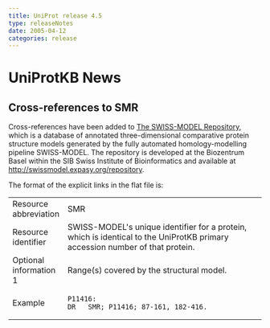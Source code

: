```yaml
---
title: UniProt release 4.5
type: releaseNotes
date: 2005-04-12
categories: release
---
```


# UniProtKB News

## Cross-references to SMR

Cross-references have been added to [The SWISS-MODEL Repository](http://swissmodel.expasy.org/repository/), which is a database of annotated three-dimensional comparative protein structure models generated by the fully automated homology-modelling pipeline SWISS-MODEL. The repository is developed at the Biozentrum Basel within the SIB Swiss Institute of Bioinformatics and available at <http://swissmodel.expasy.org/repository>.

The format of the explicit links in the flat file is:

<table><colgroup><col style="width: 21%" /><col style="width: 78%" /></colgroup><tbody><tr class="odd"><td>Resource abbreviation</td><td>SMR</td></tr><tr class="even"><td>Resource identifier</td><td>SWISS-MODEL's unique identifier for a protein, which is identical to the UniProtKB primary accession number of that protein.</td></tr><tr class="odd"><td>Optional information 1</td><td>Range(s) covered by the structural model.</td></tr><tr class="even"><td>Example</td><td><pre><code>P11416:
DR   SMR; P11416; 87-161, 182-416.</code></pre></td></tr></tbody></table>
